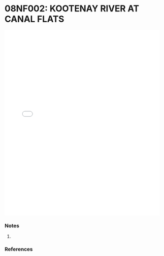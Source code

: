 # 08NF002: KOOTENAY RIVER AT CANAL FLATS

<iframe src="/distribution_estimation/_static/stations/08NF002_fdc.html" width="100%" height="600" frameborder="0"></iframe>

### Notes
1. 

### References

